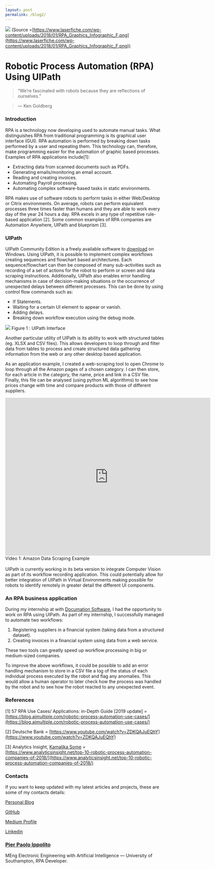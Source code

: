 ```yaml
---
layout: post
permalink: /blog2/
---
```

![](https://cdn-images-1.medium.com/max/2600/1*NaS35BzTK0aHM4c7WpXIDA.png)
<span class="figcaption_hack">(Source
=[https://www.laserfiche.com/wp-content/uploads/2018/01/RPA_Graphics_Infographic_F.png](https://www.laserfiche.com/wp-content/uploads/2018/01/RPA_Graphics_Infographic_F.png))</span>

# Robotic Process Automation (RPA) Using UIPath

> “We’re fascinated with robots because they are reflections of ourselves.”

> — Ken Goldberg

### Introduction

RPA is a technology now developing used to automate manual tasks. What
distinguishes RPA from traditional programming is its graphical user interface
(GUI). RPA automation is performed by breaking down tasks performed by a user
and repeating them. This technology can, therefore, make programming easier for
the automation of graphic based processes. Examples of RPA applications
include[1]:

* Extracting data from scanned documents such as PDFs.
* Generating emails/monitoring an email account.
* Reading and creating invoices.
* Automating Payroll processing.
* Automating complex software-based tasks in static environments.

RPA makes use of software robots to perform tasks in either Web/Desktop or
Citrix environments. On average, robots can perform equivalent processes three
times faster than humans and they are able to work every day of the year 24
hours a day. RPA excels in any type of repetitive rule-based application [2].
Some common examples of RPA companies are Automation Anywhere, UIPath and
blueprism [3].

### UIPath

UIPath Community Edition is a freely available software to
[download](https://www.uipath.com/developers/community-edition-download) on
Windows. Using UIPath, it is possible to implement complex workflows creating
sequences and flowchart based architectures. Each sequence/flowchart can then be
composed of many sub-activities such as recording of a set of actions for the
robot to perform or screen and data scraping instructions. Additionally, UIPath
also enables error handling mechanisms in case of decision-making situations or
the occurrence of unexpected delays between different processes. This can be
done by using control flow commands such as:

* If Statements.
* Waiting for a certain UI element to appear or vanish.
* Adding delays.
* Breaking down workflow execution using the debug mode.

![](https://cdn-images-1.medium.com/max/2600/1*uj78kbtp3vV-95gbylptxg.png)
<span class="figcaption_hack">Figure 1 : UIPath Interface</span>

Another particular utility of UIPath is its ability to work with structured
tables (eg. XLSX and CSV files). This allows developers to loop through and
filter data from tables to process and create structured data gathering
information from the web or any other desktop based application.

As an application example, I created a web-scraping tool to open Chrome to loop
through all the Amazon pages of a chosen category. I can then store, for each
article in the category, the name, price and link in a CSV file. Finally, this
file can be analysed (using python ML algorithms) to see how prices change with
time and compare products with those of different suppliers.

<div>
  <iframe align="middle" width="650" height="500" src="https://www.youtube.com/embed/QSTNb_sDbCo?rel=0" 
          frameborder="0" allowfullscreen>
  </iframe>
</div>
<span class="figcaption_hack">Video 1: Amazon Data Scraping Example</span>
<br><br>
UIPath is currently working in its beta version to integrate Computer Vision as
part of its workflow recording application. This could potentially allow for
better integration of UIPath in Virtual Environments making possible for robots
to identify remotely in greater detail the different UI components.

### An RPA business application

During my internship at with [Documation
Software](https://www.documation.co.uk/solutions/robotic-process-automation/), I
had the opportunity to work on RPA using UIPath. As part of my internship, I
successfully managed to automate two workflows:

1.  Registering suppliers in a financial system (taking data from a structured
dataset).
1.  Creating invoices in a financial system using data from a web service.

These two tools can greatly speed up workflow processing in big or medium-sized
companies.

To improve the above workflows, it could be possible to add an error handling
mechanism to store in a CSV file a log of the status of each individual process
executed by the robot and flag any anomalies. This would allow a human operator
to later check how the process was handled by the robot and to see how the robot
reacted to any unexpected event.

### References

[1] 57 RPA Use Cases/ Applications: in-Depth Guide [2019 update] =
[https://blog.aimultiple.com/robotic-process-automation-use-cases/](https://blog.aimultiple.com/robotic-process-automation-use-cases/)

[2] Deutsche Bank =
[https://www.youtube.com/watch?v=ZDKQAJuEQhY](https://www.youtube.com/watch?v=ZDKQAJuEQhY)

[3] Analytics Insight, [Kamalika
Some](https://www.analyticsinsight.net/author/kamalika/) =
[https://www.analyticsinsight.net/top-10-robotic-process-automation-companies-of-2018/](https://www.analyticsinsight.net/top-10-robotic-process-automation-companies-of-2018/)

### Contacts

If you want to keep updated with my latest articles and projects, these are some
of my contacts details:

[Personal Blog](https://pierpaolo28.github.io/blog/)

[GitHub](https://github.com/pierpaolo28)

[Medium Profile](https://towardsdatascience.com/@pierpaoloippolito28)

[Linkedin](https://uk.linkedin.com/in/pier-paolo-ippolito-202917146)

### [Pier Paolo Ippolito](https://medium.com/@pierpaoloippolito28)

MEng Electronic Engineering with Artificial Intelligence — University of
Southampton, RPA Developer.
